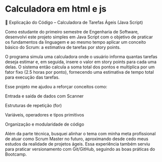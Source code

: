 <h1> 
Calculadora em html e js
</h1>
<p>🧾 Explicação do Código – Calculadora de Tarefas Ágeis (Java Script)

Como estudante do primeiro semestre de Engenharia de Software, desenvolvi este projeto simples em Java Script com o objetivo de praticar os fundamentos da linguagem e ao mesmo tempo aplicar um conceito básico do Scrum: a estimativa de tarefas por story points.

O programa simula uma calculadora onde o usuário informa quantas tarefas deseja estimar e, em seguida, insere o valor em story points para cada uma delas. O sistema então calcula a soma total dos pontos e multiplica por um fator fixo (2.5 horas por ponto), fornecendo uma estimativa de tempo total para execução das tarefas.

Esse projeto me ajudou a reforçar conceitos como:

Entrada e saída de dados com Scanner

Estruturas de repetição (for)

Variáveis, operadores e tipos primitivos

Organização e modularidade de código

Além da parte técnica, busquei alinhar o tema com minha meta profissional de atuar como Scrum Master no futuro, aproximando desde cedo meus estudos da realidade de projetos ágeis. Essa experiência também serviu para praticar versionamento com Git/GitHub, seguindo as boas práticas do Bootcamp. </p>
